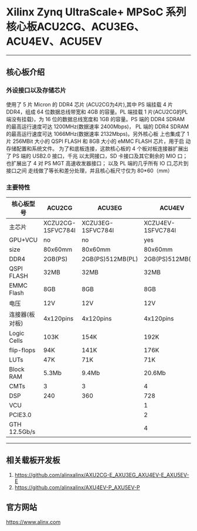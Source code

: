 # Xilinx Zynq UltraScale+ MPSoC 系列核心板ACU2CG、ACU3EG、ACU4EV、ACU5EV

***

## 核心板介绍


### 外设接口以及存储芯片

使用了 5 片 Micron 的 DDR4 芯片 (ACU2CG为4片),其中 PS 端挂载 4 片 DDR4，组成 64 位数据总线带宽和 4GB 的容量。PL 端挂载 1 片(ACU2CG的PL端没有挂载)，为 16 位的数据总线宽度和 1GB 的容量。PS 端的 DDR4 SDRAM 的最高运行速度可达 1200MHz(数据速率 2400Mbps)， PL 端的 DDR4 SDRAM 的最高运行速度可达 1066MHz(数据速率 2132Mbps)。另外核心板 上也集成了 1 片 256MBit 大小的 QSPI FLASH 和 8GB 大小的 eMMC FLASH 芯片，用于启 动存储配置和系统文件。 为了和底板连接，这款核心板的 4 个板对板连接器扩展出了 PS 端的 USB2.0 接口，千兆 以太网接口，SD 卡接口及其它剩余的 MIO 口；也扩展出了 4 对 PS MGT 高速收发器接口； 以及 PL 端的几乎所有 IO 口,芯片到接口之间 走线做了等长和差分处理，并且核心板尺寸仅为 80*60（mm）

### 主要特性

| 核心板型号         |  ACU2CG              | ACU3EG              | ACU4EV            |  ACU5EV            |
|--------------------|----------------------|---------------------|-------------------|--------------------|
| 主芯片             |  XCZU2CG-1SFVC784I   |  XCZU3EG-1SFVC784I  | XCZU4EV-1SFVC784I | XCZU5EV-2SFVC784I  |
| GPU+VCU            | no                   | no                  | yes               | yes                |
| size               | 80x60mm              | 80x60mm             | 80x60mm           | 80x60mm            |
| DDR4               |  2GB(PS)             |  2GB(PS)512MB(PL)   |  2GB(PS)512MB(PL) |  2GB(PS)512MB(PL)  |
| QSPI FLASH         |  32MB                |  32MB               |  32MB             |  32MB              |
| EMMC Flash         |  8GB                 |  8GB                |  8GB              |  8GB               |
| 电压               | 12V                  | 12V                 | 12V               | 12V                |
| 连接器(板对板)     | 4x120pins            | 4x120pins           | 4x120pins         | 4x120pins          |
| Logic Cells        | 103K                 | 154K                | 192K              | 256.2K             |
| flip-flops         | 94K                  |  141K               |  176K             | 234.24K            |
| LUTs               | 47K                  |  71K                | 71K               | 117.12K            |
| Block RAM          | 5.3Mb                | 9.4Mb               | 20.6Mb            |  23.1Mb            |
| CMTs               | 3                    | 3                   | 4                 | 4                  |
| DSP                | 240                  | 360                 | 728               | 1248               |
| VCU                |                      |                     | 1                 | 1                  |
| PCIE3.0            |                      |                     | 2                 | 2                  |
| GTH 12.5Gb/s       |                      |                     | 4                 | 4                  |




***

## 相关载板开发板

1. https://github.com/alinxalinx/AXU2CG-E_AXU3EG_AXU4EV-E_AXU5EV-E
2. https://github.com/alinxalinx/AXU4EV-P_AXU5EV-P

## 官方网站

<https://www.alinx.com>



